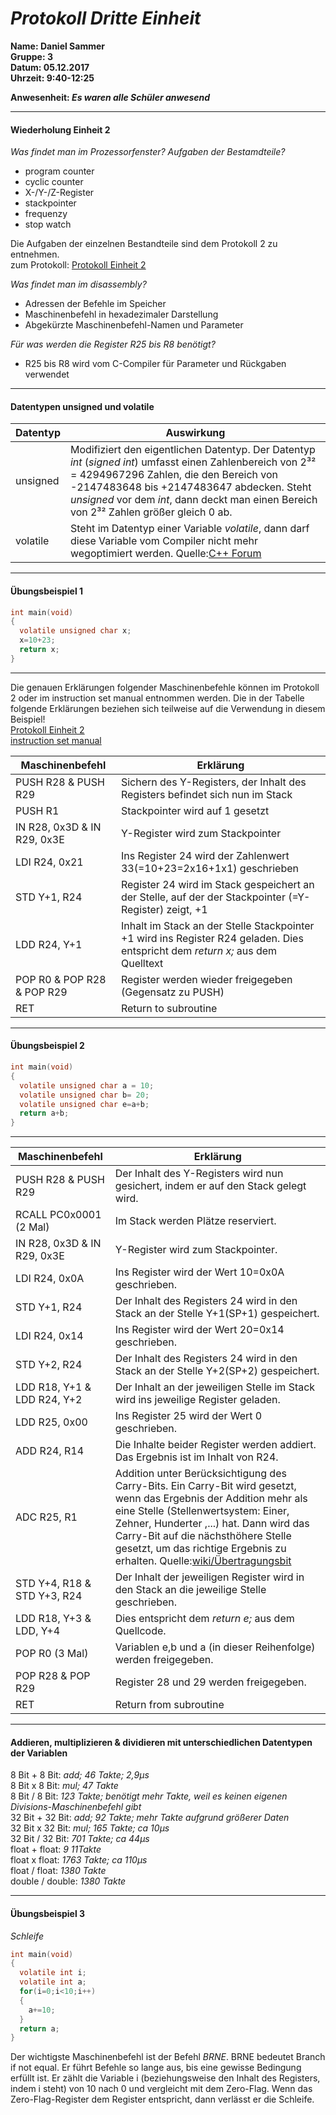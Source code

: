 # _Protokoll Dritte Einheit_  

**Name: Daniel Sammer**  
**Gruppe: 3**  
**Datum: 05.12.2017**  
**Uhrzeit: 9:40-12:25**  
  
**Anwesenheit: _Es waren alle Schüler anwesend_**  
  
-----------------------------------------------------------  
#### Wiederholung Einheit 2  
*Was findet man im Prozessorfenster? Aufgaben der Bestamdteile?*  
* program counter  
* cyclic counter  
* X-/Y-/Z-Register  
* stackpointer  
* frequenzy  
* stop watch  

Die Aufgaben der einzelnen Bestandteile sind dem Protokoll 2 zu entnehmen.  
zum Protokoll: [Protokoll Einheit 2](https://github.com/HTLMechatronics/m14-la1-sx/blob/samdam14/samdam14/Protokoll2.md)  
  
*Was findet man im disassembly?*  
* Adressen der Befehle im Speicher  
* Maschinenbefehl in hexadezimaler Darstellung  
* Abgekürzte Maschinenbefehl-Namen und Parameter  

*Für was werden die Register R25 bis R8 benötigt?*  
* R25 bis R8 wird vom C-Compiler für Parameter und Rückgaben verwendet  
--------------------------------------------  
#### Datentypen unsigned und volatile  
Datentyp | Auswirkung
-------- | ----------
unsigned | Modifiziert den eigentlichen Datentyp. Der Datentyp _int_ (_signed int_) umfasst einen Zahlenbereich von  2³² = 4294967296 Zahlen, die den Bereich von -2147483648 bis +2147483647 abdecken. Steht _unsigned_ vor dem _int_, dann deckt man einen Bereich von 2³² Zahlen größer gleich 0 ab.
volatile | Steht im Datentyp einer Variable _volatile_, dann darf diese Variable vom Compiler nicht mehr wegoptimiert werden. Quelle:[C++ Forum](https://www.c-plusplus.net/forum/154918-full)  

--------------------------------------  
#### Übungsbeispiel 1  
```c
int main(void)  
{  
  volatile unsigned char x;  
  x=10+23;  
  return x;  
}  
```  

-------------------------------
Die genauen Erklärungen folgender Maschinenbefehle können im Protokoll 2 oder im instruction set manual entnommen werden. Die in der Tabelle folgende Erklärungen beziehen sich teilweise auf die Verwendung in diesem Beispiel!  
[Protokoll Einheit 2](https://github.com/HTLMechatronics/m14-la1-sx/blob/samdam14/samdam14/Protokoll2.md)  
[instruction set manual](http://www.atmel.com/images/Atmel-0856-AVR-Instruction-Set-Manual.pdf)  

Maschinenbefehl | Erklärung
--------------- | --------------
PUSH R28 & PUSH R29 | Sichern des Y-Registers, der Inhalt des Registers befindet sich nun im Stack
PUSH R1 | Stackpointer wird auf 1 gesetzt
IN R28, 0x3D & IN R29, 0x3E | Y-Register wird zum Stackpointer
LDI R24, 0x21 | Ins Register 24 wird der Zahlenwert 33(=10+23=2x16+1x1) geschrieben
STD Y+1, R24 | Register 24 wird im Stack gespeichert an der Stelle, auf der der Stackpointer (=Y-Register) zeigt, +1
LDD R24, Y+1 | Inhalt im Stack an der Stelle Stackpointer +1 wird ins Register R24 geladen. Dies entspricht dem _return x;_ aus dem Quelltext
POP R0 & POP R28 & POP R29 | Register werden wieder freigegeben (Gegensatz zu PUSH)
RET | Return to subroutine

--------------------------------------
#### Übungsbeispiel 2  
```c
int main(void)  
{  
  volatile unsigned char a = 10;  
  volatile unsigned char b= 20;  
  volatile unsigned char e=a+b;  
  return a+b;  
}  
```

--------------------------------
Maschinenbefehl | Erklärung
--------------- | ---------------
PUSH R28 & PUSH R29 | Der Inhalt des Y-Registers wird nun gesichert, indem er auf den Stack gelegt wird.
RCALL PC0x0001 (2 Mal) | Im Stack werden Plätze reserviert.
IN R28, 0x3D & IN R29, 0x3E | Y-Register wird zum Stackpointer.
LDI R24, 0x0A | Ins Register wird der Wert 10=0x0A geschrieben.
STD Y+1, R24 | Der Inhalt des Registers 24 wird in den Stack an der Stelle Y+1(SP+1) gespeichert.
LDI R24, 0x14 | Ins Register wird der Wert 20=0x14 geschrieben.
STD Y+2, R24 | Der Inhalt des Registers 24 wird in den Stack an der Stelle Y+2(SP+2) gespeichert.
LDD R18, Y+1 & LDD R24, Y+2 | Der Inhalt an der jeweiligen Stelle im Stack wird ins jeweilige Register geladen.
LDD R25, 0x00 | Ins Register 25 wird der Wert 0 geschrieben.
ADD R24, R14 | Die Inhalte beider Register werden addiert. Das Ergebnis ist im Inhalt von R24.
ADC R25, R1 | Addition unter Berücksichtigung des Carry-Bits. Ein Carry-Bit wird gesetzt, wenn das Ergebnis der Addition mehr als eine Stelle (Stellenwertsystem: Einer, Zehner, Hunderter ,...) hat. Dann wird das Carry-Bit auf die nächsthöhere Stelle gesetzt, um das richtige Ergebnis zu erhalten. Quelle:[wiki/Übertragungsbit](https://de.wikipedia.org/wiki/%C3%9Cbertragsbit)
STD Y+4, R18 & STD Y+3, R24 | Der Inhalt der jeweiligen Register wird in den Stack an die jeweilige Stelle geschrieben.
LDD R18, Y+3 & LDD, Y+4 | Dies entspricht dem _return e;_ aus dem Quellcode.
POP R0 (3 Mal) | Variablen e,b und a (in dieser Reihenfolge) werden freigegeben.
POP R28 & POP R29 | Register 28 und 29 werden freigegeben.
RET | Return from subroutine

-----------------------------------------------  
#### Addieren, multiplizieren & dividieren mit unterschiedlichen Datentypen der Variablen  
8 Bit + 8 Bit: *add; 46 Takte; 2,9µs*  
8 Bit x 8 Bit: *mul; 47 Takte*  
8 Bit / 8 Bit: *123 Takte; benötigt mehr Takte, weil es keinen eigenen Divisions-Maschinenbefehl gibt*  
32 Bit + 32 Bit: *add; 92 Takte; mehr Takte aufgrund größerer Daten*  
32 Bit x 32 Bit: *mul; 165 Takte; ca 10µs*  
32 Bit / 32 Bit: *701 Takte; ca 44µs*  
float + float: *9 11Takte*  
float x float: *1763 Takte; ca 110µs*  
float / float: *1380 Takte*  
double / double: *1380 Takte*  

---------------------------------------------  
#### Übungsbeispiel 3  
*Schleife*
```C
int main(void)  
{  
  volatile int i;  
  volatile int a;  
  for(i=0;i<10;i++)  
  {  
    a+=10;  
  }  
  return a;
}  
```
Der wichtigste Maschinenbefehl ist der Befehl *BRNE*. BRNE bedeutet Branch if not equal. Er führt Befehle so lange aus, bis eine gewisse Bedingung erfüllt ist. Er zählt die Variable i (beziehungsweise den Inhalt des Registers, indem i steht) von 10 nach 0 und vergleicht mit dem Zero-Flag. Wenn das Zero-Flag-Register dem Register entspricht, dann verlässt er die Schleife.  

